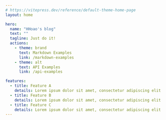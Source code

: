 ```yaml
---
# https://vitepress.dev/reference/default-theme-home-page
layout: home

hero:
  name: "HHoao's blog"
  text: ""
  tagline: Just do it!
  actions:
    - theme: brand
      text: Markdown Examples
      link: /markdown-examples
    - theme: alt
      text: API Examples
      link: /api-examples

features:
  - title: Feature A
    details: Lorem ipsum dolor sit amet, consectetur adipiscing elit
  - title: Feature B
    details: Lorem ipsum dolor sit amet, consectetur adipiscing elit
  - title: Feature C
    details: Lorem ipsum dolor sit amet, consectetur adipiscing elit
---
```


